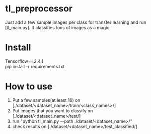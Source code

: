 # tl_preprocessor
Just add a few sample images per class for transfer learning and run [tl_main.py]. It classifies tons of images as a magic

# Install
Tensorflow==2.4.1<br/>
pip install -r requirements.txt

# How to use
1. Put a few samples(at least 16) on [./dataset/<dataset_name>/train/<class_names>/]
2. Put images that you want to classify on [./dataset/<dataset_name>/test/]
3. run "python tl_main.py --path ./dataset/<dataset_name>/"
4. check results on [./dataset/<dataset_name>/test_classified/]